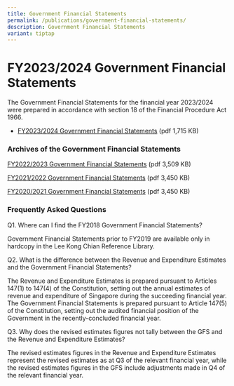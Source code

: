 ```yaml
---
title: Government Financial Statements
permalink: /publications/government-financial-statements/
description: Government Financial Statements
variant: tiptap
---
```

<h1>FY2023/2024 Government Financial Statements</h1>
<p>The Government Financial Statements for the financial year 2023/2024 were
prepared in accordance with section 18 of the Financial Procedure Act 1966.</p>
<ul data-tight="true" class="tight">
<li>
<p><a href="/files/Publications/FY2023_Government_Financial_Statements.pdf" rel="noopener noreferrer nofollow" target="_blank">FY2023/2024 Government Financial Statements</a> (pdf
1,715 KB)</p>
</li>
</ul>
<h3>Archives of the Government Financial Statements</h3>
<p><a href="/files/Publications/fy2022-government-financial-statements.pdf" rel="noopener noreferrer nofollow" target="_blank">FY2022/2023 Government Financial Statements</a> (pdf
3,509 KB)</p>
<p><a href="/files/Publications/FY2021-Government-Financial-Statements.pdf" rel="noopener noreferrer nofollow" target="_blank">FY2021/2022 Government Financial Statements</a> (pdf
3,450 KB)</p>
<p><a href="/files/Publications/FY2020-Government-Financial-Statements.pdf" rel="noopener noreferrer nofollow" target="_blank">FY2020/2021 Government Financial Statements</a> (pdf
3,450 KB)</p>
<h3>Frequently Asked Questions</h3>
<p>Q1. Where can I find the FY2018 Government Financial Statements?</p>
<p>Government Financial Statements prior to FY2019 are available only in
hardcopy in the Lee Kong Chian Reference Library.</p>
<p>Q2. What is the difference between the Revenue and Expenditure Estimates
and the Government Financial Statements?</p>
<p>The Revenue and Expenditure Estimates is prepared pursuant to Articles
147(1) to 147(4) of the Constitution, setting out the annual estimates
of revenue and expenditure of Singapore during the succeeding financial
year. The Government Financial Statements is prepared pursuant to Article
147(5) of the Constitution, setting out the audited financial position
of the Government in the recently-concluded financial year.</p>
<p>Q3. Why does the revised estimates figures not tally between the GFS and
the Revenue and Expenditure Estimates?</p>
<p>The revised estimates figures in the Revenue and Expenditure Estimates
represent the revised estimates as at Q3 of the relevant financial year,
while the revised estimates figures in the GFS include adjustments made
in Q4 of the relevant financial year.</p>